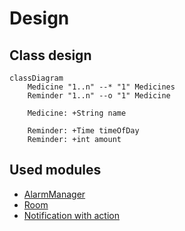 # Design

## Class design

```mermaid
classDiagram
    Medicine "1..n" --* "1" Medicines
    Reminder "1..n" --o "1" Medicine

    Medicine: +String name

    Reminder: +Time timeOfDay
    Reminder: +int amount
```

## Used modules

- [AlarmManager](https://developer.android.com/reference/android/app/AlarmManager)
- [Room](https://developer.android.com/training/data-storage/room/)
- [Notification with action](https://developer.android.com/develop/ui/views/notifications/build-notification#Actions)